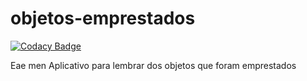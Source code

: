 # objetos-emprestados

[![Codacy Badge](https://api.codacy.com/project/badge/Grade/908d8ee67ac641b6a9f06535f3bf5410)](https://app.codacy.com/app/mattsnow99/objetos-emprestados?utm_source=github.com&utm_medium=referral&utm_content=mattsnow99/objetos-emprestados&utm_campaign=Badge_Grade_Dashboard)

Eae men
Aplicativo para lembrar dos objetos que foram emprestados

